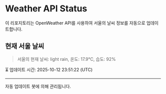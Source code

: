
# Weather API Status

이 리포지토리는 OpenWeather API를 사용하여 서울의 날씨 정보를 자동으로 업데이트합니다.

## 현재 서울 날씨
> 서울의 현재 날씨: light rain, 온도: 17.9°C, 습도: 92%

⏳ 업데이트 시간: 2025-10-12 23:51:22 (UTC)

---
자동 업데이트 봇에 의해 관리됩니다.
